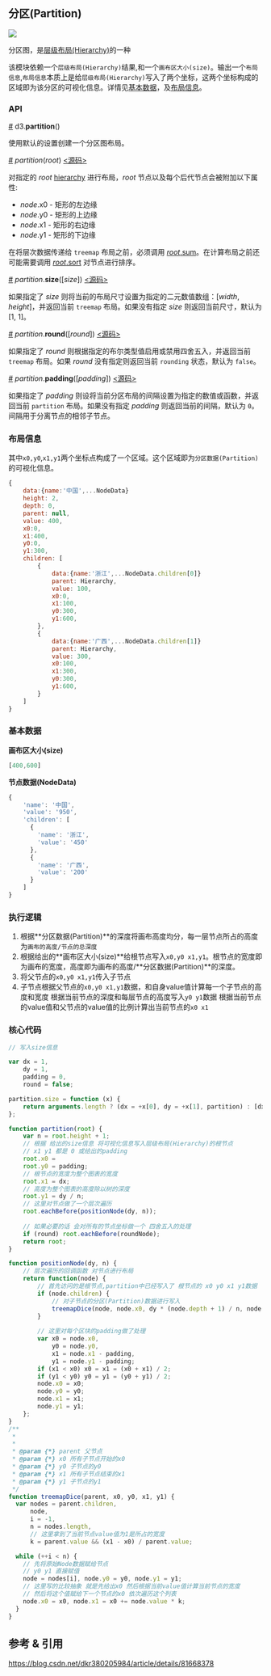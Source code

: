 ## 分区(Partition)

![](https://img.sz-p.cn/d3Layout-partition.png)

分区图，是[层级布局(Hierarchy)](./层级布局(Hierarchy).md)的一种

该模块依赖一个`层级布局(Hierarchy)`结果,和一个`画布区大小(size)`。输出一个`布局信息`,`布局信息`本质上是给`层级布局(Hierarchy)`写入了两个坐标，这两个坐标构成的区域即为该分区的可视化信息。详情见[基本数据](#基本数据)，及[布局信息](#布局信息)。

### API

[#](https://d3js.org.cn/document/d3-hierarchy/#partition) d3.**partition**()

使用默认的设置创建一个分区图布局。

[#](https://d3js.org.cn/document/d3-hierarchy/#_partition) *partition*(*root*) [<源码>](https://github.com/d3/d3-hierarchy/blob/master/src/partition.js#L10)

对指定的 *root* [hierarchy](https://d3js.org.cn/document/d3-hierarchy/#hierarchy) 进行布局，*root* 节点以及每个后代节点会被附加以下属性:

- *node*.x0 - 矩形的左边缘
- *node*.y0 - 矩形的上边缘
- *node*.x1 - 矩形的右边缘
- *node*.y1 - 矩形的下边缘

在将层次数据传递给 `treemap` 布局之前，必须调用 [*root*.sum](https://d3js.org.cn/document/d3-hierarchy/#node_sum)。在计算布局之前还可能需要调用 [*root*.sort](https://d3js.org.cn/document/d3-hierarchy/#node_sort) 对节点进行排序。

[#](https://d3js.org.cn/document/d3-hierarchy/#partition_size) *partition*.**size**([*size*]) [<源码>](https://github.com/d3/d3-hierarchy/blob/master/src/partition.js#L43)

如果指定了 *size* 则将当前的布局尺寸设置为指定的二元数值数组：[*width*, *height*]，并返回当前 `treemap` 布局。如果没有指定 *size* 则返回当前尺寸，默认为 [1, 1]。

[#](https://d3js.org.cn/document/d3-hierarchy/#partition_round) *partition*.**round**([*round*]) [<源码>](https://github.com/d3/d3-hierarchy/blob/master/src/partition.js#L39)

如果指定了 *round* 则根据指定的布尔类型值启用或禁用四舍五入，并返回当前 `treemap` 布局。如果 *round* 没有指定则返回当前 `rounding` 状态，默认为 `false`。

[#](https://d3js.org.cn/document/d3-hierarchy/#partition_padding) *partition*.**padding**([*padding*]) [<源码>](https://github.com/d3/d3-hierarchy/blob/master/src/partition.js#L47)

如果指定了 *padding* 则设将当前分区布局的间隔设置为指定的数值或函数，并返回当前 `partition` 布局。如果没有指定 *padding* 则返回当前的间隔，默认为 `0`。间隔用于分离节点的相邻子节点。

### 布局信息
其中`x0,y0`,`x1,y1`两个坐标点构成了一个区域。这个区域即为`分区数据(Partition)`的可视化信息。

```javascript
{
    data:{name:'中国',...NodeData}
    height: 2,
    depth: 0,
    parent: null,
    value: 400,
    x0:0,
    x1:400,
    y0:0,
    y1:300,
    children: [
        {
            data:{name:'浙江',...NodeData.children[0]}
            parent: Hierarchy,
            value: 100,
            x0:0,
            x1:100,
            y0:300,
            y1:600,
        },
        {
            data:{name:'广西',...NodeData.children[1]}
            parent: Hierarchy,
            value: 300,
            x0:100,
            x1:300,
            y0:300,
            y1:600,
        }
    ]
}
```

### 基本数据

**画布区大小(size)**
```javascript
[400,600]
```

**节点数据(NodeData)**

```javascript
{
    'name': '中国',
    'value': '950',
    'children': [
      {
        'name': '浙江',
        'value': '450'
      },
      {
        'name': '广西',
        'value': '200'
      }
    ]
}
```

### 执行逻辑

1. 根据**分区数据(Partition)**的深度将画布高度均分，每一层节点所占的高度为`画布的高度/节点的总深度`
2. 根据给出的**画布区大小(size)**给根节点写入`x0,y0 x1,y1`。根节点的宽度即为画布的宽度，高度即为画布的高度/**分区数据(Partition)**的深度。
3. 将父节点的`x0,y0 x1,y1`传入子节点
4. 子节点根据父节点的`x0,y0 x1,y1`数据，和自身value值计算每一个子节点的高度和宽度
   根据当前节点的深度和每层节点的高度写入`y0 y1`数据
   根据当前节点的value值和父节点的value值的比例计算出当前节点的`x0 x1`

### 核心代码
```javascript
// 写入size信息

var dx = 1,
    dy = 1,
    padding = 0,
    round = false;

partition.size = function (x) {
    return arguments.length ? (dx = +x[0], dy = +x[1], partition) : [dx, dy];
};

function partition(root) {
    var n = root.height + 1;
    // 根据 给出的size信息 将可视化信息写入层级布局(Hierarchy)的根节点
    // x1 y1 都是 0 或给出的padding
    root.x0 =
    root.y0 = padding;
    // 根节点的宽度为整个图表的宽度
    root.x1 = dx;
    // 高度为整个图表的高度除以树的深度
    root.y1 = dy / n;
    // 这里对节点做了一个层次遍历
    root.eachBefore(positionNode(dy, n));
    
    // 如果必要的话 会对所有的节点坐标做一个 四舍五入的处理
    if (round) root.eachBefore(roundNode);
    return root;
}

function positionNode(dy, n) {
    // 层次遍历的回调函数 对节点进行布局
    return function(node) {
        // 首先访问的是根节点,partition中已经写入了 根节点的 x0 y0 x1 y1数据
        if (node.children) {
            // 对子节点的分区(Partition)数据进行写入
            treemapDice(node, node.x0, dy * (node.depth + 1) / n, node.x1, dy * (node.depth + 2) / n);
        }
    
        // 这里对每个区块的padding做了处理 
        var x0 = node.x0,
            y0 = node.y0,
            x1 = node.x1 - padding,
            y1 = node.y1 - padding;
        if (x1 < x0) x0 = x1 = (x0 + x1) / 2;
        if (y1 < y0) y0 = y1 = (y0 + y1) / 2;
        node.x0 = x0;
        node.y0 = y0;
        node.x1 = x1;
        node.y1 = y1;
    };
}
/**
 *
 *
 * @param {*} parent 父节点
 * @param {*} x0 所有子节点开始的x0
 * @param {*} y0 子节点的y0
 * @param {*} x1 所有子节点结束的x1
 * @param {*} y1 子节点的y1
 */
function treemapDice(parent, x0, y0, x1, y1) {
  var nodes = parent.children,
      node,
      i = -1,
      n = nodes.length,
      // 这里拿到了当前节点value值为1是所占的宽度
      k = parent.value && (x1 - x0) / parent.value;

  while (++i < n) {
    // 先将原始Node数据赋给节点
    // y0 y1 直接赋值
    node = nodes[i], node.y0 = y0, node.y1 = y1;
    // 这里写的比较抽象 就是先给出x0 然后根据当前value值计算当前节点的宽度
    // 然后将这个值赋给下一个节点的x0 依次遍历这个列表
    node.x0 = x0, node.x1 = x0 += node.value * k;
  }
}
```

## 参考 & 引用
https://blog.csdn.net/dkr380205984/article/details/81668378
